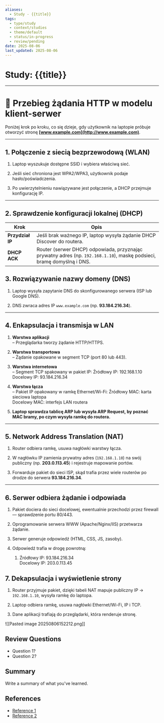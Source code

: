 ```yaml
---
aliases:
  - Study - {{title}}
tags:
  - type/study
  - context/studies
  - theme/default
  - status/in-progress
  - review/pending
date: 2025-08-06
last_updated: 2025-08-06
---
```


# Study: {{title}}

---

# 🚀 Przebieg żądania HTTP w modelu klient-serwer

Poniżej krok po kroku, co się dzieje, gdy użytkownik na laptopie próbuje otworzyć stronę **[www.example.com](http://www.example.com)**.

---

## 1. Połączenie z siecią bezprzewodową (WLAN)

1. Laptop wyszukuje dostępne SSID i wybiera właściwą sieć.
    
2. Jeśli sieć chroniona jest WPA2/WPA3, użytkownik podaje hasło/poświadczenia.
    
3. Po uwierzytelnieniu nawiązywane jest połączenie, a DHCP przejmuje konfigurację IP.
    

---

## 2. Sprawdzenie konfiguracji lokalnej (DHCP)

| Krok             | Opis                                                                                                                  |
| ---------------- | --------------------------------------------------------------------------------------------------------------------- |
| **Przydział IP** | Jeśli brak ważnego IP, laptop wysyła żądanie DHCP Discover do routera.                                                |
| **DHCP ACK**     | Router (serwer DHCP) odpowiada, przyznając prywatny adres (np. `192.168.1.10`), maskę podsieci, bramę domyślną i DNS. |
## 3. Rozwiązywanie nazwy domeny (DNS)

1. Laptop wysyła zapytanie DNS do skonfigurowanego serwera (ISP lub Google DNS).
    
2. DNS zwraca adres IP `www.example.com` (np. **93.184.216.34**).
    

---

## 4. Enkapsulacja i transmisja w LAN

1. **Warstwa aplikacji**  
    – Przeglądarka tworzy żądanie HTTP/HTTPS.
    
2. **Warstwa transportowa**  
    – Żądanie opakowane w segment TCP (port 80 lub 443).
    
3. **Warstwa internetowa**  
    – Segment TCP spakowany w pakiet IP:
		Źródłowy IP: 192.168.1.10  
		Docelowy IP: 93.184.216.34
4. **Warstwa łącza**  
	– Pakiet IP opakowany w ramkę Ethernet/Wi-Fi:
		Źródłowy MAC: karta sieciowa laptopa  
		Docelowy MAC: interfejs LAN routera  
5. **Laptop sprawdza tablicę ARP lub wysyła ARP Request, by poznać MAC bramy, po czym wysyła ramkę do routera.**


---
## 5. Network Address Translation (NAT)

1. Router odbiera ramkę, usuwa nagłówki warstwy łącza.
    
2. W nagłówku IP zamienia prywatny adres (`192.168.1.10`) na swój publiczny (np. **203.0.113.45**) i rejestruje mapowanie portów.
    
3. Forwarduje pakiet do sieci ISP, skąd trafia przez wiele routerów po drodze do serwera **93.184.216.34**.
    

---

## 6. Serwer odbiera żądanie i odpowiada

1. Pakiet dociera do sieci docelowej, ewentualnie przechodzi przez firewall — sprawdzenie portu 80/443.
    
2. Oprogramowanie serwera WWW (Apache/Nginx/IIS) przetwarza żądanie.
    
3. Serwer generuje odpowiedź (HTML, CSS, JS, zasoby).
    
4. Odpowiedź trafia w drogę powrotną:
	1. Źródłowy IP: 93.184.216.34  
		Docelowy IP: 203.0.113.45

## 7. Dekapsulacja i wyświetlenie strony

1. Router przyjmuje pakiet, dzięki tabeli NAT mapuje publiczny IP → `192.168.1.10`, wysyła ramkę do laptopa.
    
2. Laptop odbiera ramkę, usuwa nagłówki Ethernet/Wi-Fi, IP i TCP.
    
3. Dane aplikacji trafiają do przeglądarki, która renderuje stronę.

![[Pasted image 20250806152212.png]]



## Review Questions
- Question 1?
- Question 2?

## Summary
Write a summary of what you've learned.

## References
- [Reference 1](link)
- [Reference 2](link)